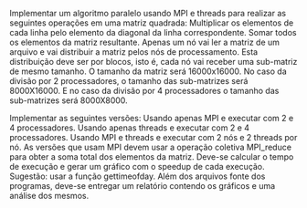 Implementar um algoritmo paralelo usando MPI e threads para realizar as seguintes operações em uma matriz quadrada:
Multiplicar os elementos de cada linha pelo elemento da diagonal da linha correspondente.
Somar todos os elementos da matriz resultante.
Apenas um nó vai ler a matriz de um arquivo e vai distribuir a matriz pelos nós de processamento. Esta distribuição deve ser por blocos, isto é, cada nó vai receber uma sub-matriz de mesmo tamanho. O tamanho da matriz será 16000x16000. 
No caso da divisão por 2 processadores, o tamanho das sub-matrizes será 8000X16000. E no caso da divisão por 4 processadores o tamanho das sub-matrizes será 8000X8000.

Implementar as seguintes versões:
Usando apenas MPI e executar com 2 e 4 processadores.
Usando apenas threads e executar com 2 e 4 processadores.
Usando MPI e threads e executar com 2 nós e 2 threads por nó.
As versões que usam MPI devem usar a operação coletiva MPI_reduce para obter a soma total dos elementos da matriz.
Deve-se calcular o tempo de execução e gerar um gráfico com o speedup de cada execução. Sugestão: usar a função gettimeofday.
Além dos arquivos fonte dos programas, deve-se entregar um relatório contendo os gráficos e uma análise dos mesmos.
